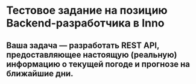 # Тестовое задание на позицию Backend-разработчика в Inno

## Ваша задача — разработать REST API, предоставляющее настоящую (реальную) информацию о текущей погоде и прогнозе на ближайшие дни.
